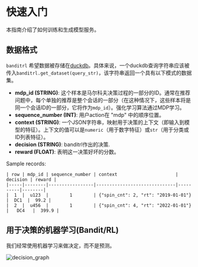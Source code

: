 # 快速入门

本指南介绍了如何训练和生成模型服务。

## 数据格式
`banditrl` 希望数据被存储在[duckdb](https://duckdb.org/)。具体来说，一个duckdb查询字符串应该被传入`banditrl.get_dataset(query_str)`，该字符串返回一个具有以下模式的数据集。

- <b>mdp_id (STRING)</b>: 这个样本是马尔科夫决策过程的一部分的ID。通常在推荐问题中，每个单独的推荐是整个会话的一部分（在这种情况下，这些样本将是同一个会话ID的一部分，它将作为`mdp_id`）。强化学习算法通过MDP学习。
- <b>sequence_number (INT)</b>: 用户action在 "mdp" 中的顺序位置。
- <b>context (STRING)</b>: 一个JSON字符串，映射用于决策的上下文（即输入到模型的特征）。上下文的值可以是`numeric`（用于数字特征）或`str`（用于分类或ID列表特征）。
- <b>decision (STRING)</b>: banditrl作出的决策.
- <b>reward (FLOAT)</b>: 表明这一决策好坏的分数。

Sample records:
```
| row | mdp_id | sequence_number | context                      | decision | reward |
|-----|--------|-----------------|------------------------------|----------|--------|
|  1  |  u123  |        1        | {"spin_cnt": 2, "rt": "2019-01-01"} |  DC1  |  99.2 |
|  2  |  u456  |        1        | {"spin_cnt": 4, "rt": "2022-01-01"} |   DC4   |  399.9 |
```
## 用于决策的机器学习(Bandit/RL)

我们经常使用机器学习来做决定，而不是预测。

![decision_graph](../resources/decision_graph.jpg)